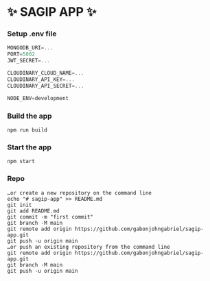 # ✨ SAGIP APP ✨

### Setup .env file

```js
MONGODB_URI=...
PORT=5002
JWT_SECRET=...

CLOUDINARY_CLOUD_NAME=...
CLOUDINARY_API_KEY=...
CLOUDINARY_API_SECRET=...

NODE_ENV=development
```

### Build the app

```shell
npm run build
```

### Start the app

```shell
npm start
```
### Repo

```shell
…or create a new repository on the command line
echo "# sagip-app" >> README.md
git init
git add README.md
git commit -m "first commit"
git branch -M main
git remote add origin https://github.com/gabonjohngabriel/sagip-app.git
git push -u origin main
…or push an existing repository from the command line
git remote add origin https://github.com/gabonjohngabriel/sagip-app.git
git branch -M main
git push -u origin main
```